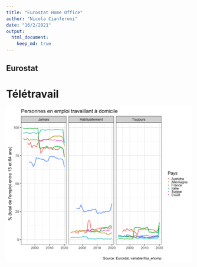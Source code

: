 ```yaml
---
title: "Eurostat Home Office"
author: "Nicola Cianferoni"
date: "16/2/2021"
output:
  html_document:
    keep_md: true
---
```




## Eurostat



# Télétravail 





![](Home-Office-Eurostat-output_files/figure-html/ggplot2-1.png)<!-- -->

